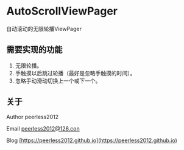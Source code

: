 # AutoScrollViewPager
自动滚动的无限轮播ViewPager

## 需要实现的功能
1. 无限轮播。
2. 手触摸以后跳过轮播（最好是忽略手触摸的时间）。
3. 忽略手动滑动切换上一个或下一个。

## 关于
Author peerless2012

Email  [peerless2012@126.con](mailto:peerless2012@126.con)

Blog   [https://peerless2012.github.io](https://peerless2012.github.io)
